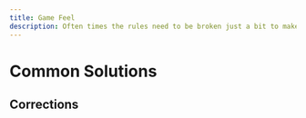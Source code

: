 ```yaml
---
title: Game Feel
description: Often times the rules need to be broken just a bit to make games feel their best.
---
```


# Common Solutions

## Corrections